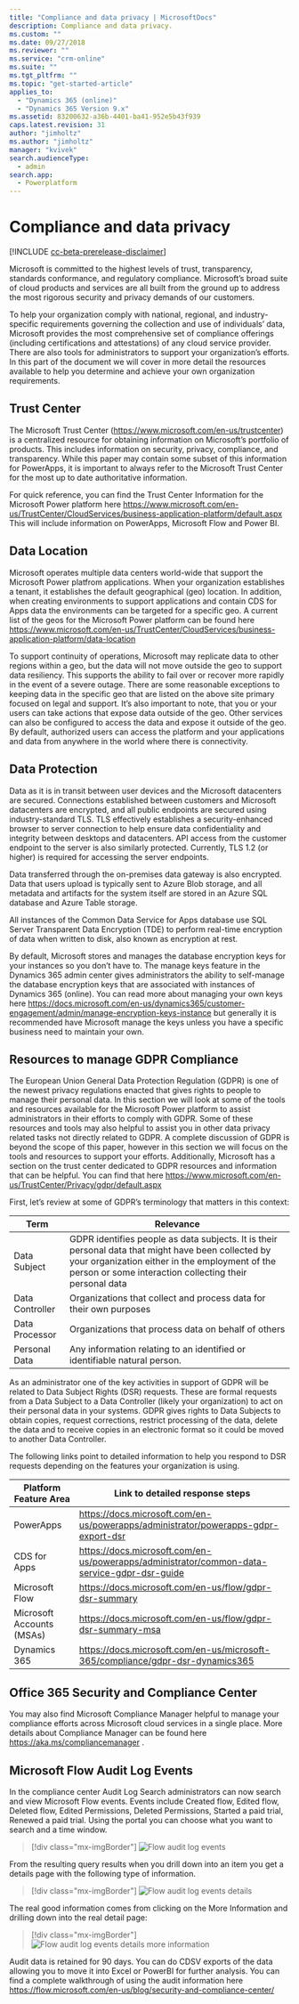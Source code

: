 ```yaml
---
title: "Compliance and data privacy | MicrosoftDocs"
description: Compliance and data privacy.
ms.custom: ""
ms.date: 09/27/2018
ms.reviewer: ""
ms.service: "crm-online"
ms.suite: ""
ms.tgt_pltfrm: ""
ms.topic: "get-started-article"
applies_to: 
  - "Dynamics 365 (online)"
  - "Dynamics 365 Version 9.x"
ms.assetid: 83200632-a36b-4401-ba41-952e5b43f939
caps.latest.revision: 31
author: "jimholtz"
ms.author: "jimholtz"
manager: "kvivek"
search.audienceType: 
  - admin
search.app: 
  - Powerplatform
---
```

# Compliance and data privacy

[!INCLUDE [cc-beta-prerelease-disclaimer](../includes/cc-beta-prerelease-disclaimer.md)]

Microsoft is committed to the highest levels of trust, transparency, standards conformance, and regulatory compliance. Microsoft’s broad suite of cloud products and services are all built from the ground up to address the most rigorous security and privacy demands of our customers.

To help your organization comply with national, regional, and industry-specific requirements governing the collection and use of individuals’ data, Microsoft provides the most comprehensive set of compliance offerings (including certifications and attestations) of any cloud service provider. There are also tools for administrators to support your organization’s efforts. In this part of the document we will cover in more detail the resources available to help you determine and achieve your own organization requirements.

## Trust Center

The Microsoft Trust Center (https://www.microsoft.com/en-us/trustcenter) is a centralized resource for obtaining information on Microsoft’s portfolio of products. This includes information on security, privacy, compliance, and transparency. While this paper may contain some subset of this information for PowerApps, it is important to always refer to the Microsoft Trust Center for the most up to date authoritative information.

For quick reference, you can find the Trust Center Information for the Microsoft Power platform here https://www.microsoft.com/en-us/TrustCenter/CloudServices/business-application-platform/default.aspx This will include information on PowerApps, Microsoft Flow and Power BI.

## Data Location

Microsoft operates multiple data centers world-wide that support the Microsoft Power platfrom applications. When your organization establishes a tenant, it establishes the default geographical (geo) location. In addition, when creating environments to support applications and contain CDS for Apps data the environments can be targeted for a specific geo. A current list of the geos for the Microsoft Power platform can be found here https://www.microsoft.com/en-us/TrustCenter/CloudServices/business-application-platform/data-location

To support continuity of operations, Microsoft may replicate data to other regions within a geo, but the data will not move outside the geo to support data resiliency. This supports the ability to fail over or recover more rapidly in the event of a severe outage. There are some reasonable exceptions to keeping data in the specific geo that are listed on the above site primary focused on legal and support. It’s also important to note, that you or your users can take actions that expose data outside of the geo. Other
services can also be configured to access the data and expose it outside of the geo. By default, authorized users can access the platform and your applications and data from anywhere in the world where there is connectivity.

## Data Protection

Data as it is in transit between user devices and the Microsoft datacenters are secured. Connections established between customers and Microsoft datacenters are encrypted, and all public endpoints are secured using industry-standard TLS. TLS effectively establishes a security-enhanced browser to server connection to help ensure data confidentiality and integrity between desktops and datacenters. API access from the customer endpoint to the server is also similarly protected. Currently, TLS 1.2 (or higher) is required for accessing the server endpoints.

Data transferred through the on-premises data gateway is also encrypted. Data that users upload is typically sent to Azure Blob storage, and all metadata and artifacts for the system itself are stored in an Azure SQL database and Azure Table storage.

All instances of the Common Data Service for Apps database use SQL Server Transparent Data Encryption (TDE) to perform real-time encryption of data when written to disk, also known as encryption at rest.

By default, Microsoft stores and manages the database encryption keys for your instances so you don’t have to. The manage keys feature in the Dynamics 365 admin center gives administrators the ability to self-manage the database encryption keys that are associated with instances of Dynamics 365 (online). You can read more about managing your own keys here https://docs.microsoft.com/en-us/dynamics365/customer-engagement/admin/manage-encryption-keys-instance but generally it is recommended have Microsoft manage the keys unless you have a specific business need to maintain your own.

## Resources to manage GDPR Compliance

The European Union General Data Protection Regulation (GDPR) is one of the newest privacy regulations enacted that gives rights to people to manage their personal data. In this section we will look at some of the tools and resources available for the Microsoft Power platform to assist administrators in their efforts to comply with GDPR. Some of these resources and tools may also helpful to assist you in other data privacy related tasks not directly related to GDPR. A complete discussion of GDPR is beyond the scope of this paper, however in this section we will focus on the tools and resources to support your efforts. Additionally, Microsoft has a section on the trust center dedicated to GDPR resources and information that can be helpful. You can find that here https://www.microsoft.com/en-us/TrustCenter/Privacy/gdpr/default.aspx

First, let’s review at some of GDPR’s terminology that matters in this context:

|Term  |Relevance  |
|---------|---------|
|Data Subject     | GDPR identifies people as data subjects. It is their personal data that might have been collected by your organization either in the employment of the person or some interaction collecting their personal data        |
|Data Controller     |Organizations that collect and process data for their own purposes         |
|Data Processor     | Organizations that process data on behalf of others        |
|Personal Data     | Any information relating to an identified or identifiable natural person.        |

As an administrator one of the key activities in support of GDPR will be related to Data Subject Rights (DSR) requests. These are formal requests from a Data Subject to a Data Controller (likely your organization) to act on their personal data in your systems. GDPR gives rights to Data Subjects to obtain copies, request corrections, restrict processing of the data, delete the data and to receive copies in an electronic format so it could be moved to another Data Controller.

The following links point to detailed information to help you respond to DSR requests depending on the features your organization is using.

|Platform Feature Area  |Link to detailed response steps  |
|---------|---------|
|PowerApps     |https://docs.microsoft.com/en-us/powerapps/administrator/powerapps-gdpr-export-dsr         |
|CDS for Apps     | https://docs.microsoft.com/en-us/powerapps/administrator/common-data-service-gdpr-dsr-guide        |
|Microsoft Flow     | https://docs.microsoft.com/en-us/flow/gdpr-dsr-summary        |
|Microsoft Accounts (MSAs)     | https://docs.microsoft.com/en-us/flow/gdpr-dsr-summary-msa        |
|Dynamics 365     |https://docs.microsoft.com/en-us/microsoft-365/compliance/gdpr-dsr-dynamics365         |

## Office 365 Security and Compliance Center

You may also find Microsoft Compliance Manager helpful to manage your compliance efforts across Microsoft cloud services in a single place. More details about Compliance Manager can be found here https://aka.ms/compliancemanager .

## Microsoft Flow Audit Log Events

In the compliance center Audit Log Search administrators can now search and view Microsoft Flow events. Events include Created flow, Edited flow, Deleted flow, Edited Permissions, Deleted Permissions, Started a paid trial, Renewed a paid trial. Using the portal you can choose what you want to search and a time window.

> [!div class="mx-imgBorder"] 
> ![](media/flow-audit-log-events.png "Flow audit log events")

From the resulting query results when you drill down into an item you get a details page with the following type of information.

> [!div class="mx-imgBorder"] 
> ![](media/flow-audit-log-events-detail.png "Flow audit log events details")

The real good information comes from clicking on the More Information and drilling down into the real detail page:

> [!div class="mx-imgBorder"] 
> ![](media/flow-audit-log-events-detail-information.png "Flow audit log events details more information")

Audit data is retained for 90 days. You can do CDSV exports of the data allowing you to move it into Excel or PowerBI for further analysis. You can find a complete walkthrough of using the audit information here https://flow.microsoft.com/en-us/blog/security-and-compliance-center/